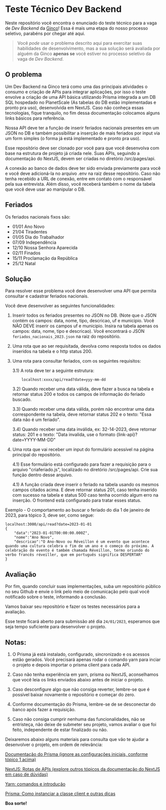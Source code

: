 # Teste Técnico Dev Backend

Neste repositório você encontra o enunciado do teste técnico para a vaga de
_Dev Backend_ da [Ginco](https://gincourbanismo.com.br/aginco/2/ha-20-anos-te-ajudamos-a-concretizar-seus-sonhos)! Essa é mais uma etapa do nosso processo seletivo, parabéns por chegar até aqui.

> Você _pode_ usar o problema descrito aqui para exercitar suas habilidades de
> desenvolvimento, mas a sua solução será avaliada por alguém da Ginco
> **apenas se** você estiver no processo seletivo da vaga de _Dev
> Backend_.

## O problema

Um Dev Backend na Ginco terá como uma das principais atividades o consumo e criação de APIs para integrar aplicações, por isso o teste envolve a criação de uma API básica utilizando Prisma integrada a um DB SQL hospedado no PlanetScale (As tabelas do DB estão implementadas e pronto pra uso), desenvolvida em NextJS. Caso não conheça essas tecnologias, fique tranquilo, no fim dessa documentação colocamos alguns links básicos para referência.

Nossa API deve ter a função de inserir feriados nacionais presentes em um JSON no DB e também possibilitar a inserção de mais feriados por input via um form simples (o forma já está implementado e pronto pra uso).

Esse repositório deve ser clonado por você para que você desenvolva com base na estrutura de projeto já criada nele. Suas APIs, seguindo a documentação do NextJS, devem ser criadas no diretório /src/pages/api.

A conexão ao banco de dados deve ter sido enviada previamente para você e você deve adicioná-la no arquivo .env na raiz desse repositório. Caso não tenha recebido a URL de conexão, entre em contato com o responsável pela sua entrevista.
Além disso, você receberá também o nome da tabela que você deve usar ao manipular o DB.

## Feriados

Os feriados nacionais fixos são:

- 01/01 Ano Novo
- 21/04 Tiradentes
- 01/05 Dia do Trabalhador
- 07/09 Independência
- 12/10 Nossa Senhora Aparecida
- 02/11 Finados
- 15/11 Proclamação da República
- 25/12 Natal

## Solução

Para resolver esse problema você deve desenvolver uma API que permita consultar
e cadastrar feriados nacionais.

Você deve desenvolver as seguintes funcionalidades:

1. Inserir todos os feriados presentes no JSON no DB. (Note que o JSON contém os campos: data, nome, tipo, descricao, uf e municipio. Você NÂO DEVE inserir os campos uf e municipio. Insira na tabela apenas os campos: data, nome, tipo e descricao). Você encontrará o JSON `feriados_nacionais_2023.json` na raiz do repositório.

2. Uma rota que ao ser requisitada, devolva como resposta todos os dados inseridos na tabela e o http status 200.

3. Uma rota para consultar feriados, com os seguintes requisitos:

   3.1) A rota deve ter a seguinte estrutura:

   ```
       localhost:xxxx/api/read?date=yyy-mm-dd
   ```

   3.2) Quando receber uma data válida, deve fazer a busca na tabela e retornar status 200 e todos os campos de informação do feriado buscado.

   3.3) Quando receber uma data válida, porém não encontrar uma data correspondente na tabela, deve retornar status 202 e o texto: "Essa data não é um feriado".

   3.4) Quando receber uma data inválida, ex: 32-14-2023, deve retornar status: 201 e o texto: "Data invalida, use o formato {link-api}?date=YYYY-MM-DD"

4. Uma rota que vai receber um input do formulário acessível na página principal do repositório.

   4.1) Esse formulário está configurado para fazer a requisição para o arquivo "criaferiado.js", localizado no diretório /src/pages/api. Crie sua função dentro desse arquivo.

   4.1) A função criada deve inserir o feriado na tabela usando os mesmos campos citados acima. E deve retornar status 201, caso tenha inserido com sucesso na tabela e status 500 caso tenha ocorrido algum erro na inserção. O frontend está configurado para tratar esses status.

Exemplo - O comportamento ao buscar o feriado do dia 1 de janeiro de 2023, para tópico 3, deve ser, como segue:

```
localhost:3000/api/read?date=2023-01-01
{
    "data":"2023-01-01T00:00:00.000Z",
    "nome":"Ano Novo",
    "descricao":"O Ano-Novo ou Réveillon é um evento que acontece quando uma cultura celebra o fim de um ano e o começo do próximo. A celebração do evento é também chamada Réveillon, termo oriundo do verbo francês réveiller, que em português significa DESPERTAR"
}
```

## Avaliação


Por fim, quando concluir suas implementações, suba um repositório público no seu Github e envie o link pelo meio de comunicação pelo qual você notificado sobre o teste, informando a conclusão. 

Vamos baixar seu repositório e fazer os testes necessários para a avaliação.

Esse teste ficará aberto para submissão até dia `24/01/2023`, esperamos que seja tempo suficiente para desenvolver o projeto.

## Notas:
1) O Prisma já está instalado, configurado, sincronizado e os acessos estão gerados. 
Você precisará apenas rodar o comando yarn para inciar o projeto e depois importar o prisma client para cada API.


2) Caso não tenha experiência em yarn, prisma ou NextJS, aconselhamos que você leia os links enviados abaixo antes de iniciar o projeto. 

3) Caso desconfigure algo que não consiga reverter, lembre-se que é possível baixar novamente o repositório e começar do zero. 

4) Conforme documentação do Prisma, lembre-se de se desconectar do banco após fazer a requisição.

5) Caso não consiga cumprir nenhuma das funcionalidades, não se entristeça, não deixe de submeter seu projeto, vamos avaliar o que foi feito, independente de estar finalizado ou não. 

Deixaremos abaixo alguns materiais para consulta que vão te ajudar a desenvolver o projeto, em ordem de relevância:

[Documentação do Prisma (ignore as configurações iniciais, conforme tópico 1 acima)](https://www.prisma.io/docs/getting-started/quickstart)

[NextJS: Rotas de APIs (explore outros tópicos da documentação do NextJS em caso de dúvidas)](https://nextjs.org/learn/basics/api-routes/creating-api-routes)

[Yarn: comandos e introdução](https://blog.betrybe.com/desenvolvimento-web/yarn/)

[Prisma: Como instanciar a classe client e outras dicas](https://prensa.li/prensa/como-criar-um-sistema-crud-com-o-prisma/)

**Boa sorte!**

